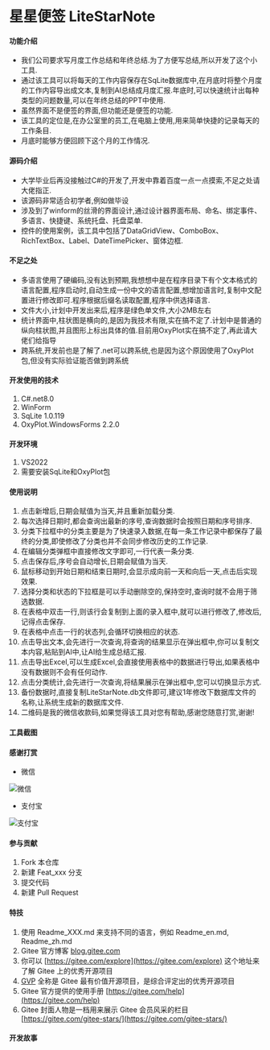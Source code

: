 # 星星便签 LiteStarNote

#### 功能介绍

- 我们公司要求写月度工作总结和年终总结.为了方便写总结,所以开发了这个小工具.
- 通过该工具可以将每天的工作内容保存在SqLite数据库中,在月底时将整个月度的工作内容导出成文本,复制到AI总结成月度汇报.年底时,可以快速统计出每种类型的问题数量,可以在年终总结的PPT中使用.
- 虽然界面不是便签的界面,但功能还是便签的功能.
- 该工具的定位是,在办公室里的员工,在电脑上使用,用来简单快捷的记录每天的工作条目.
- 月底时能够方便回顾下这个月的工作情况.

#### 源码介绍

- 大学毕业后再没接触过C#的开发了,开发中靠着百度一点一点摸索,不足之处请大佬指正.
- 该源码非常适合初学者,例如做毕设
- 涉及到了winform的丝滑的界面设计,通过设计器界面布局、命名、绑定事件、多语言、快捷键、系统托盘、托盘菜单.
- 控件的使用案例，该工具中包括了DataGridView、ComboBox、RichTextBox、Label、DateTimePicker、窗体边框.



#### 不足之处

- 多语言使用了硬编码,没有达到预期,我想想中是在程序目录下有个文本格式的语言配置,程序启动时,自动生成一份中文的语言配置,想增加语言时,复制中文配置进行修改即可.程序根据后缀名读取配置,程序中供选择语言.
- 文件大小,计划中开发出来后,程序是绿色单文件,大小2MB左右
- 统计界面中,柱状图是横向的,是因为我技术有限,实在搞不定了.计划中是普通的纵向柱状图,并且图形上标出具体的值.目前用OxyPlot实在搞不定了,再此请大佬们给指导
- 跨系统,开发前也是了解了.net可以跨系统,也是因为这个原因使用了OxyPlot包,但没有实际验证能否做到跨系统


#### 开发使用的技术

1.  C#.net8.0
2.  WinForm
3.  SqLite 1.0.119
4.  OxyPlot.WindowsForms 2.2.0

#### 开发环境

1.  VS2022
2.  需要安装SqLite和OxyPlot包


#### 使用说明

1. 点击新增后,日期会赋值为当天,并且重新加载分类.
2. 每次选择日期时,都会查询出最新的序号,查询数据时会按照日期和序号排序.
3. 分类下拉框中的分类主要是为了快速录入数据,在每一条工作记录中都保存了最终的分类,即使修改了分类也并不会同步修改历史的工作记录.
4. 在编辑分类弹框中直接修改文字即可,一行代表一条分类.
5. 点击保存后,序号会自动增长,日期会赋值为当天.
6. 鼠标移动到开始日期和结束日期时,会显示成向前一天和向后一天,点击后实现效果.
7. 选择分类和状态的下拉框是可以手动删除空的,保持空时,查询时就不会用于筛选数据.
8. 在表格中双击一行,则该行会复制到上面的录入框中,就可以进行修改了,修改后,记得点击保存.
9. 在表格中点击一行的状态列,会循环切换相应的状态.
10. 点击导出文本,会先进行一次查询,将查询的结果显示在弹出框中,你可以复制文本内容,粘贴到AI中,让AI给生成总结汇报.
11. 点击导出Excel,可以生成Excel,会直接使用表格中的数据进行导出,如果表格中没有数据则不会有任何动作.
12. 点击分类统计,会先进行一次查询,将结果展示在弹出框中,您可以切换显示方式.
13. 备份数据时,直接复制LiteStarNote.db文件即可,建议1年修改下数据库文件的名称,让系统生成新的数据库文件.
14. 二维码是我的微信收款码,如果觉得该工具对您有帮助,感谢您随意打赏,谢谢!

#### 工具截图




#### 感谢打赏
- 微信

![微信](https://foruda.gitee.com/images/1737701057636242472/05c986b2_1088058.png "微信.png")
- 支付宝

![支付宝](https://foruda.gitee.com/images/1737701081079874699/8a9c29f7_1088058.png "支付宝.png")

#### 参与贡献

1.  Fork 本仓库
2.  新建 Feat_xxx 分支
3.  提交代码
4.  新建 Pull Request


#### 特技

1.  使用 Readme\_XXX.md 来支持不同的语言，例如 Readme\_en.md, Readme\_zh.md
2.  Gitee 官方博客 [blog.gitee.com](https://blog.gitee.com)
3.  你可以 [https://gitee.com/explore](https://gitee.com/explore) 这个地址来了解 Gitee 上的优秀开源项目
4.  [GVP](https://gitee.com/gvp) 全称是 Gitee 最有价值开源项目，是综合评定出的优秀开源项目
5.  Gitee 官方提供的使用手册 [https://gitee.com/help](https://gitee.com/help)
6.  Gitee 封面人物是一档用来展示 Gitee 会员风采的栏目 [https://gitee.com/gitee-stars/](https://gitee.com/gitee-stars/)

#### 开发故事



